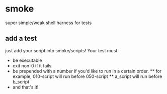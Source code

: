 # smoke

super simple/weak shell harness for tests

## add a test

just add your script into smoke/scripts!  Your test must

* be executable
* exit non-0 if it fails
* be prepended with a number if you'd like to run in a certain order.
** for example, 010-script will run before 050-script
** a_script will run before b_script
* and that's it!
